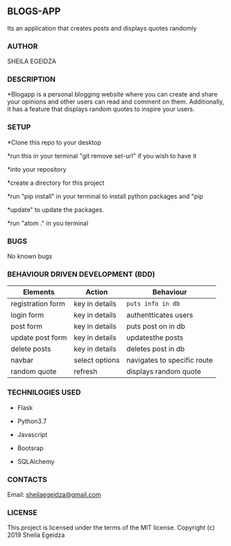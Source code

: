 ## BLOGS-APP

Its an application that creates posts and displays quotes randomly

### AUTHOR 

SHEILA EGEIDZA

### DESCRIPTION

*Blogapp is a personal blogging website where you can create and share your opinions and other users can read and comment on them. Additionally, it has a feature that displays random quotes to inspire your users.

### SETUP

*Clone this repo to your desktop

*run this in your terminal "git remove set-url" if you wish to have it 

*into your repository

*create a directory for this project

*run "pip install" in your terminal to install python packages and "pip 

*update" to update the packages.

*run "atom ." in you terminal

### BUGS

No known bugs

### BEHAVIOUR DRIVEN DEVELOPMENT (BDD)

<table>
    <thead>
      <tr>
        <th>Elements</th>
        <th>Action</th>
        <th>Behaviour</th>
      </tr>
    </thead>
    <tbody>
        <tr>
            <td>registration form</td>
            <td>key in details</td>
            <td><code>puts info in db</code></td>
        </tr>
        <tr>
            <td>login form</td>
            <td>key in details</td>
            <td>authentticates users</td>
        </tr>
        <tr>
            <td>post form</td>
            <td>key in details</td>
            <td>puts post on in db</td>
        </tr>
        <tr>
            <td>update post form</td>
            <td>key in details</td>
            <td>updatesthe posts</td>
        </tr>
        <tr>
            <td>delete posts</td>
            <td>key in details</td>
            <td>deletes post in db</td>
        </tr>
        <tr>
            <td>navbar</td>
            <td>select options</td>
            <td>navigates to specific route</td>
        </tr>
        <tr>
            <td>random quote</td>
            <td>refresh</td>
            <td>displays random quote</td>
        </tr>
  </table>

  ### TECHNILOGIES USED

  * Flask

  * Python3.7

  * Javascript

  * Bootsrap

  * SQLAlchemy

  ### CONTACTS

  Email: sheilaegeidza@gmail.com

  ### LICENSE

  This project is licensed under the terms of the MIT license. Copyright (c) 2019 Sheila Egeidza

